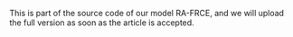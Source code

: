 This is part of the source code of our model RA-FRCE, and we will upload the full version as soon as the article is accepted.
